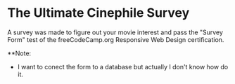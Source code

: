 # The Ultimate Cinephile Survey

A survey was made to figure out your movie interest and pass the "Survey Form" test of the freeCodeCamp.org Responsive Web Design certification.

**Note:
- I want to conect the form to a database but actually I don't know how do it. 